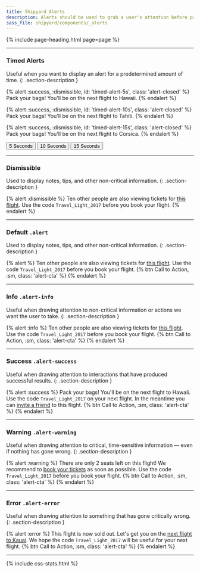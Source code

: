 ```yaml
---
title: Shipyard Alerts
description: Alerts should be used to grab a user's attention before proceeding to the next action. They are commonly found at the very top of the page directly above the content.
sass_file: shipyard/components/_alerts
---
```


{% include page-heading.html page=page %}

---

### Timed Alerts
Useful when you want to display an alert for a predetermined amount of time.
{: .section-description }

{% alert :success, :dismissible, id: 'timed-alert-5s', class: 'alert-closed' %}
  Pack your bags! You'll be on the next flight to Hawaii.
  <span class="alert-timer alert-timer-on" data-duration="5"></span>
{% endalert %}

{% alert :success, :dismissible, id: 'timed-alert-10s', class: 'alert-closed' %}
  Pack your bags! You'll be on the next flight to Tahiti.
  <span class="alert-timer alert-timer-on" data-duration="10"></span>
{% endalert %}

{% alert :success, :dismissible, id: 'timed-alert-15s', class: 'alert-closed' %}
  Pack your bags! You'll be on the next flight to Corsica.
  <span class="alert-timer alert-timer-on" data-duration="15"></span>
{% endalert %}

<button class="btn btn-primary mr-10" alert-trigger="#timed-alert-5s">5 Seconds</button>
<button class="btn btn-primary mr-10" alert-trigger="#timed-alert-10s">10 Seconds</button>
<button class="btn btn-primary" alert-trigger="#timed-alert-15s">15 Seconds</button>

---

### Dismissible
Used to display notes, tips, and other non-critical information.
{: .section-description }

{% alert :dismissible %}
  Ten other people are also viewing tickets for <a href="#">this flight</a>.
  Use the code <code class="code-inline">Travel_Light_2017</code> before you book your flight.
{% endalert %}

---

### Default `.alert`
Used to display notes, tips, and other non-critical information.
{: .section-description }

{% alert %}
  Ten other people are also viewing tickets for <a href="#">this flight</a>.
  Use the code <code class="code-inline">Travel_Light_2017</code> before you book your flight.
  {% btn Call to Action, :sm, class: 'alert-cta' %}
{% endalert %}

---

### Info `.alert-info`
Useful when drawing attention to non-critical information or actions we want the user to take.
{: .section-description }

{% alert :info %}
  Ten other people are also viewing tickets for <a href="#">this flight</a>.
  Use the code <code class="code-inline">Travel_Light_2017</code> before you book your flight.
  {% btn Call to Action, :sm, class: 'alert-cta' %}
{% endalert %}

---

### Success `.alert-success`
Useful when drawing attention to interactions that have produced successful results.
{: .section-description }

{% alert :success %}
  Pack your bags! You'll be on the next flight to Hawaii.
  Use the code <code class="code-inline">Travel_Light_2017</code> on your next flight. In the meantime you can <a href="#">invite a friend</a> to this flight.
  {% btn Call to Action, :sm, class: 'alert-cta' %}
{% endalert %}

---

### Warning `.alert-warning`
Useful when drawing attention to critical, time-sensitive information &mdash; even if nothing has gone wrong.
{: .section-description }

{% alert :warning %}
  There are only 2 seats left on this flight! We recommend to <a href="#">book your tickets</a> as soon as possible.
  Use the code <code class="code-inline">Travel_Light_2017</code> before you book your flight.
  {% btn Call to Action, :sm, class: 'alert-cta' %}
{% endalert %}

---

### Error `.alert-error`
Useful when drawing attention to something that has gone critically wrong.
{: .section-description }

{% alert :error %}
  This flight is now sold out. Let's get you on the <a href="#">next flight to Kauai</a>.
  We hope the code <code class="code-inline">Travel_Light_2017</code> will be useful for your next flight.
  {% btn Call to Action, :sm, class: 'alert-cta' %}
{% endalert %}

---

{% include css-stats.html %}

